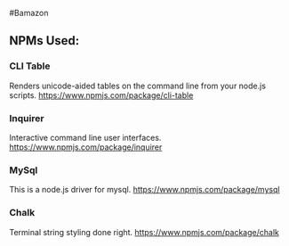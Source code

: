 #Bamazon

## NPMs Used:
### CLI Table
Renders unicode-aided tables on the command line from your node.js scripts.
https://www.npmjs.com/package/cli-table

### Inquirer
Interactive command line user interfaces.
https://www.npmjs.com/package/inquirer 

### MySql
This is a node.js driver for mysql.
https://www.npmjs.com/package/mysql 

### Chalk
Terminal string styling done right.
https://www.npmjs.com/package/chalk 